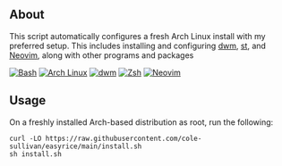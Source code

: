 ## About
This script automatically configures a fresh Arch Linux install with my preferred setup. This includes installing and configuring [dwm](https://dwm.suckless.org "dwm.suckless.org"), [st](https://st.suckless.org "st.suckless.org"), and [Neovim](https://github.com/neovim/neovim "neovim/neovim"), along with other programs and packages <br>

[![Bash](https://img.shields.io/badge/Bash-4EAA25?logo=gnubash&logoColor=fff "Bash")](#)
[![Arch Linux](https://img.shields.io/badge/Arch%20Linux-1793D1?logo=arch-linux&logoColor=fff "Arch Linux")](#)
[![dwm](https://img.shields.io/badge/dwm-1177AA?logo=dwm&logoColor=fff "dwm")](#)
[![Zsh](https://img.shields.io/badge/Zsh-F15A24?logo=Zsh&logoColor=fff "Zsh")](#)
[![Neovim](https://img.shields.io/badge/Neovim-57A143?logo=neovim&logoColor=fff "Neovim")](#)

## Usage

On a freshly installed Arch-based distribution as root, run the following:

```
curl -LO https://raw.githubusercontent.com/cole-sullivan/easyrice/main/install.sh
sh install.sh
```

